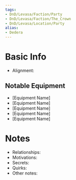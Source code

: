 ```yaml
---
tags:
- DnD/Levasa/Faction/Party
- DnD/Levasa/Faction/The_Crown
- DnD/Levasa/Location/Party
alias:
- Dedera
---
```


# Basic Info
- Alignment: 


## Notable Equipment
- [Equipment Name]
- [Equipment Name]
- [Equipment Name]
- [Equipment Name]
- [Equipment Name]

# Notes
- Relationships: 
- Motivations: 
- Secrets: 
- Quirks: 
- Other notes: 

